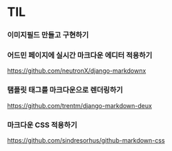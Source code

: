 # TIL

### 이미지필드 만들고 구현하기



### 어드민 페이지에 실시간 마크다운 에디터 적용하기

https://github.com/neutronX/django-markdownx

### 탬플릿 태그를 마크다운으로 렌더링하기

https://github.com/trentm/django-markdown-deux

### 마크다운 CSS 적용하기

https://github.com/sindresorhus/github-markdown-css

